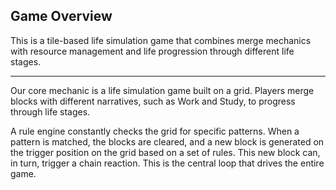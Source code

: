 ## **Game Overview**
This is a tile-based life simulation game that combines merge mechanics with resource management and life progression through different life stages.

---

Our core mechanic is a life simulation game built on a grid. Players merge blocks with different narratives, such as Work and Study, to progress through life stages.

A rule engine constantly checks the grid for specific patterns. When a pattern is matched, the blocks are cleared, and a new block is generated on the trigger position on the grid based on a set of rules. This new block can, in turn, trigger a chain reaction. This is the central loop that drives the entire game.


